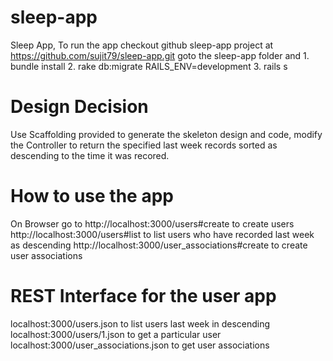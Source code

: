 # sleep-app
Sleep App, To run the app checkout github sleep-app project at https://github.com/sujit79/sleep-app.git
goto the sleep-app folder and 
	1. bundle install 
	2. rake db:migrate RAILS_ENV=development
	3. rails s
	
# Design Decision
Use Scaffolding provided to generate the skeleton design and code, modify the Controller to return the
specified last week records sorted as descending to the time it was recored.

# How to use the app
On Browser go to 
	http://localhost:3000/users#create to create users
	http://localhost:3000/users#list to list users who have recorded last week as descending
	http://localhost:3000/user_associations#create to create user associations
			
# REST Interface for the user app

localhost:3000/users.json to list users last week in descending
localhost:3000/users/1.json to get a particular user
localhost:3000/user_associations.json to get user associations

